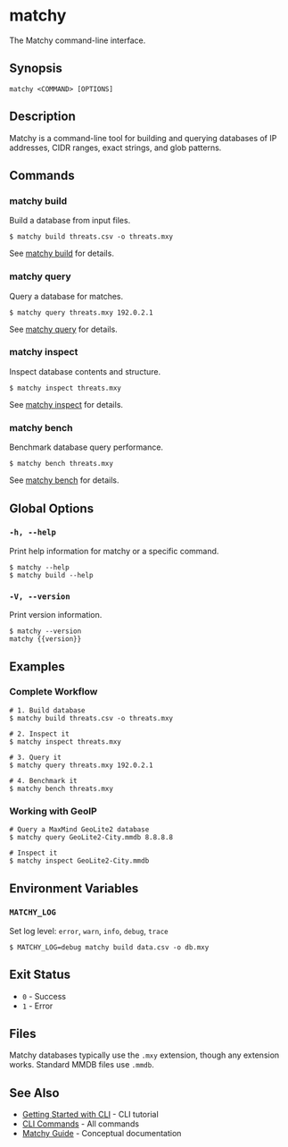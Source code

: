 # matchy

The Matchy command-line interface.

## Synopsis

```console
matchy <COMMAND> [OPTIONS]
```

## Description

Matchy is a command-line tool for building and querying databases of IP addresses,
CIDR ranges, exact strings, and glob patterns.

## Commands

### matchy build

Build a database from input files.

```console
$ matchy build threats.csv -o threats.mxy
```

See [matchy build](matchy-build.md) for details.

### matchy query

Query a database for matches.

```console
$ matchy query threats.mxy 192.0.2.1
```

See [matchy query](matchy-query.md) for details.

### matchy inspect

Inspect database contents and structure.

```console
$ matchy inspect threats.mxy
```

See [matchy inspect](matchy-inspect.md) for details.

### matchy bench

Benchmark database query performance.

```console
$ matchy bench threats.mxy
```

See [matchy bench](matchy-bench.md) for details.

## Global Options

### `-h, --help`

Print help information for matchy or a specific command.

```console
$ matchy --help
$ matchy build --help
```

### `-V, --version`

Print version information.

```console
$ matchy --version
matchy {{version}}
```

## Examples

### Complete Workflow

```console
# 1. Build database
$ matchy build threats.csv -o threats.mxy

# 2. Inspect it
$ matchy inspect threats.mxy

# 3. Query it
$ matchy query threats.mxy 192.0.2.1

# 4. Benchmark it
$ matchy bench threats.mxy
```

### Working with GeoIP

```console
# Query a MaxMind GeoLite2 database
$ matchy query GeoLite2-City.mmdb 8.8.8.8

# Inspect it
$ matchy inspect GeoLite2-City.mmdb
```

## Environment Variables

### `MATCHY_LOG`

Set log level: `error`, `warn`, `info`, `debug`, `trace`

```console
$ MATCHY_LOG=debug matchy build data.csv -o db.mxy
```

## Exit Status

- `0` - Success
- `1` - Error

## Files

Matchy databases typically use the `.mxy` extension, though any extension works.
Standard MMDB files use `.mmdb`.

## See Also

- [Getting Started with CLI](../getting-started/cli.md) - CLI tutorial
- [CLI Commands](index.md) - All commands
- [Matchy Guide](../guide/index.md) - Conceptual documentation

